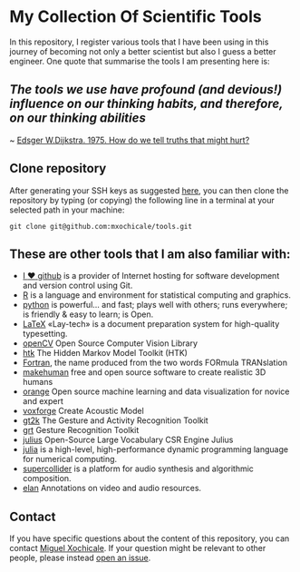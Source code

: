 # My Collection Of Scientific Tools
In this repository, I register various tools that I have been using in this journey of becoming not only a better scientist but also I guess a better engineer. One quote that summarise the tools I am presenting here is:

## _The tools we use have profound (and devious!) influence on our thinking habits, and therefore, on our thinking abilities_
~ [Edsger W.Dijkstra. 1975. How do we tell truths that might hurt?](https://www.cs.virginia.edu/~evans/cs655/readings/ewd498.html)

## Clone repository
After generating your SSH keys as suggested [here](https://docs.github.com/en/github/authenticating-to-github/generating-a-new-ssh-key-and-adding-it-to-the-ssh-agent), you can then clone the repository by typing (or copying) the following line in a terminal at your selected path in your machine:
```
git clone git@github.com:mxochicale/tools.git
```

## These are other tools that I am also familiar with:
* [I :heart: github](https://github.com/mxochicale/github)  is a provider of Internet hosting for software development and version control using Git.
* [R](https://github.com/mxochicale/r-code_repository) is a language and environment for statistical computing and graphics.
* [python](https://github.com/mxochicale/python)  is powerful... and fast;  plays well with others;  runs everywhere;  is friendly & easy to learn;  is Open.
* [LaTeX](https://github.com/mxochicale/LaTeX) «Lay-tech» is a document preparation
system for high-quality typesetting.
* [openCV](https://github.com/mxochicale/openCV) Open Source Computer Vision Library
* [htk](https://github.com/mxochicale/htk) The Hidden Markov Model Toolkit (HTK)
* [Fortran](https://github.com/mxochicale/fortran), the name produced from the two words FORmula TRANslation
* [makehuman](https://github.com/mxochicale/makehuman) free and open source software to create realistic 3D humans
* [orange](https://github.com/mxochicale/orange) Open source machine learning and data visualization for novice and expert
* [voxforge](https://github.com/mxochicale/voxforge) Create Acoustic Model
* [gt2k](https://github.com/mxochicale/gt2k) The Gesture and Activity Recognition Toolkit
* [grt](https://github.com/mxochicale/grt) Gesture Recognition Toolkit
* [julius](https://github.com/mxochicale/julius) Open-Source Large Vocabulary CSR Engine Julius
* [julia](https://github.com/mxochicale/julia) is a high-level, high-performance dynamic programming language for numerical computing.
* [supercollider](https://github.com/mxochicale/supercollider) is a platform for audio synthesis and algorithmic composition.
* [elan](https://github.com/mxochicale/elan) Annotations on video and audio resources.


## Contact 
If you have specific questions about the content of this repository, you can contact 
[Miguel Xochicale](mailto:perez.xochicale@gmail.com?subject="[tools]"). 
If your question might be relevant to other people, please instead 
[open an issue](https://github.com/mxochicale/tools/issues).

